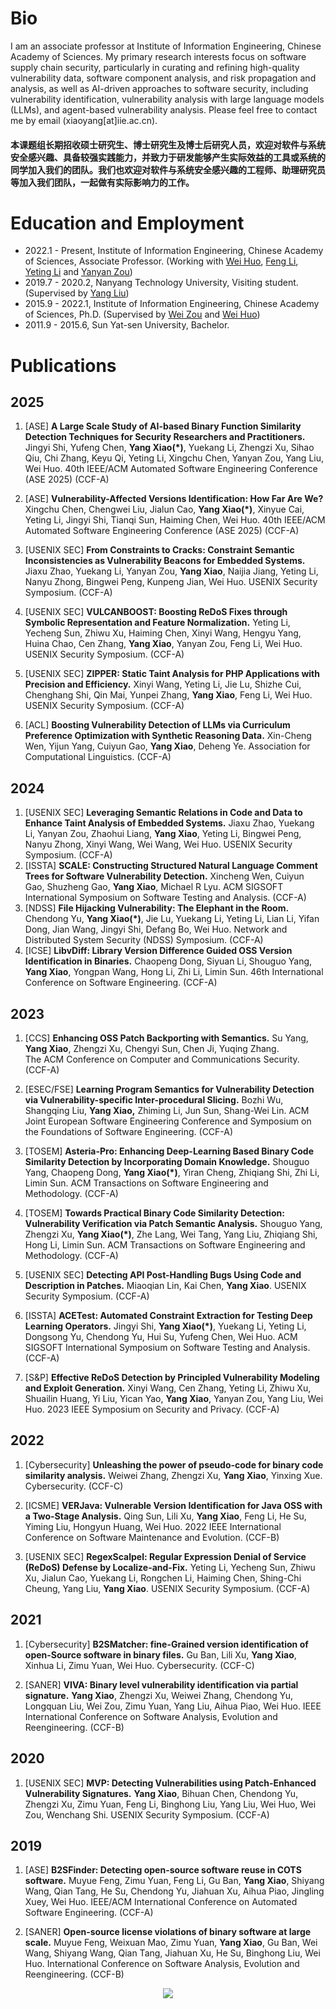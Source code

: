# Bio
I am an associate professor at Institute of Information Engineering, Chinese Academy of Sciences. My primary research interests focus on software supply chain security, particularly in curating and refining high-quality vulnerability data, software component analysis, and risk propagation and analysis, as well as AI-driven approaches to software security, including vulnerability identification, vulnerability analysis with large language models (LLMs), and agent-based vulnerability analysis. Please feel free to contact me by email (xiaoyang[at]iie.ac.cn).

#### 本课题组长期招收硕士研究生、博士研究生及博士后研究人员，欢迎对软件与系统安全感兴趣、具备较强实践能力，并致力于研发能够产生实际效益的工具或系统的同学加入我们的团队。我们也欢迎对软件与系统安全感兴趣的工程师、助理研究员等加入我们团队，一起做有实际影响力的工作。


# Education and Employment

* 2022.1 - Present, Institute of Information Engineering, Chinese Academy of Sciences, Associate Professor. (Working with [Wei Huo](https://people.ucas.ac.cn/~huowei), [Feng Li](https://people.ucas.ac.cn/~lifeng_iie), [Yeting Li](https://yetingli.github.io/) and [Yanyan Zou](https://people.ucas.edu.cn/~zouyanyan))
* 2019.7 - 2020.2, Nanyang Technology University, Visiting student. (Supervised by [Yang Liu](https://personal.ntu.edu.sg/yangliu/))
* 2015.9 - 2022.1, Institute of Information Engineering, Chinese Academy of Sciences, Ph.D. (Supervised by [Wei Zou](https://people.ucas.edu.cn/~0012751) and [Wei Huo](https://people.ucas.ac.cn/~huowei))
* 2011.9 - 2015.6, Sun Yat-sen University, Bachelor.

# Publications

## 2025
1. [ASE] **A Large Scale Study of AI-based Binary Function Similarity Detection Techniques for Security Researchers and Practitioners.**
Jingyi Shi, Yufeng Chen, **Yang Xiao(*)**, Yuekang Li, Zhengzi Xu, Sihao Qiu, Chi Zhang, Keyu Qi, Yeting Li, Xingchu Chen, Yanyan Zou, Yang Liu, Wei Huo. 
   40th IEEE/ACM Automated Software Engineering Conference (ASE 2025) (CCF-A)

2. [ASE] **Vulnerability-Affected Versions Identification: How Far Are We?** 
Xingchu Chen, Chengwei Liu, Jialun Cao, **Yang Xiao(*)**, Xinyue Cai, Yeting Li, Jingyi Shi, Tianqi Sun, Haiming Chen, Wei Huo.
   40th IEEE/ACM Automated Software Engineering Conference (ASE 2025) (CCF-A)

3. [USENIX SEC] **From Constraints to Cracks: Constraint Semantic Inconsistencies as Vulnerability Beacons for Embedded Systems.** 
Jiaxu Zhao, Yuekang Li, Yanyan Zou, **Yang Xiao**, Naijia Jiang, Yeting Li, Nanyu Zhong, Bingwei Peng, Kunpeng Jian, Wei Huo. 
   USENIX Security Symposium. (CCF-A)

4. [USENIX SEC] **VULCANBOOST: Boosting ReDoS Fixes through Symbolic Representation and Feature Normalization.** 
Yeting Li, Yecheng Sun, Zhiwu Xu, Haiming Chen, Xinyi Wang, Hengyu Yang, Huina Chao, Cen Zhang, **Yang Xiao**, Yanyan Zou, Feng Li, Wei Huo. 
   USENIX Security Symposium. (CCF-A)

5. [USENIX SEC] **ZIPPER: Static Taint Analysis for PHP Applications with Precision and Efficiency.** 
Xinyi Wang, Yeting Li, Jie Lu, Shizhe Cui, Chenghang Shi, Qin Mai, Yunpei Zhang, **Yang Xiao**, Feng Li, Wei Huo. 
   USENIX Security Symposium. (CCF-A)

6. [ACL] **Boosting Vulnerability Detection of LLMs via Curriculum Preference Optimization with Synthetic Reasoning Data.** 
   Xin-Cheng Wen, Yijun Yang, Cuiyun Gao, **Yang Xiao**, Deheng Ye. 
   Association for Computational Linguistics. (CCF-A)


## 2024
1. [USENIX SEC] **Leveraging Semantic Relations in Code and Data to Enhance Taint  Analysis of Embedded Systems.** 
   Jiaxu Zhao, Yuekang Li, Yanyan Zou, Zhaohui Liang, **Yang Xiao**, Yeting Li, Bingwei Peng, Nanyu Zhong, Xinyi Wang, Wei Wang, Wei Huo. 
   USENIX Security Symposium. (CCF-A)
2. [ISSTA] **SCALE: Constructing Structured Natural Language Comment Trees for Software Vulnerability Detection.** 
   Xincheng Wen, Cuiyun Gao, Shuzheng Gao, **Yang Xiao**, Michael R Lyu. 
   ACM SIGSOFT International Symposium on Software Testing and Analysis. (CCF-A)
3. [NDSS] **File Hijacking Vulnerability: The Elephant in the Room.** 
   Chendong Yu, **Yang Xiao(\*)**, Jie Lu, Yuekang Li, Yeting Li, Lian Li, Yifan Dong, Jian Wang, Jingyi Shi, Defang Bo, Wei Huo. 
   Network and Distributed System Security (NDSS) Symposium. (CCF-A)
4. [ICSE] **LibvDiff: Library Version Difference Guided OSS Version Identification in Binaries.** 
   Chaopeng Dong, Siyuan Li, Shouguo Yang, **Yang Xiao**, Yongpan Wang, Hong Li, Zhi Li, Limin Sun. 
   46th International Conference on Software Engineering. (CCF-A)


## 2023
1. [CCS] **Enhancing OSS Patch Backporting with Semantics.** 
Su Yang, **Yang Xiao**, Zhengzi Xu, Chengyi Sun,  Chen Ji, Yuqing Zhang.  
   The ACM Conference on Computer and Communications Security. (CCF-A) 

2. [ESEC/FSE] **Learning Program Semantics for Vulnerability Detection via Vulnerability-specific Inter-procedural Slicing.** 
Bozhi Wu, Shangqing Liu, **Yang Xiao,** Zhiming Li, Jun Sun, Shang-Wei Lin. 
   ACM Joint European Software Engineering Conference and Symposium on the Foundations of Software Engineering. (CCF-A)

3. [TOSEM] **Asteria-Pro: Enhancing Deep-Learning Based Binary Code Similarity Detection by Incorporating Domain Knowledge.** 
Shouguo Yang, Chaopeng Dong, **Yang Xiao(\*)**, Yiran Cheng, Zhiqiang Shi, Zhi Li, Limin Sun. 
   ACM Transactions on Software Engineering and Methodology. (CCF-A)

4. [TOSEM] **Towards Practical Binary Code Similarity Detection: Vulnerability Verification via Patch Semantic Analysis.** 
Shouguo Yang, Zhengzi Xu, **Yang Xiao(\*)**, Zhe Lang, Wei Tang, Yang Liu, Zhiqiang Shi, Hong Li, Limin Sun. 
   ACM Transactions on Software Engineering and Methodology. (CCF-A)

5. [USENIX SEC] **Detecting API Post-Handling Bugs Using Code and Description in Patches.** 
Miaoqian Lin, Kai Chen, **Yang Xiao**. 
   USENIX Security Symposium. (CCF-A)

6. [ISSTA] **ACETest: Automated Constraint Extraction for Testing Deep Learning Operators.** 
Jingyi Shi, **Yang Xiao(\*)**, Yuekang Li, Yeting Li, Dongsong Yu, Chendong Yu, Hui Su, Yufeng Chen, Wei Huo. 
   ACM SIGSOFT International Symposium on Software Testing and Analysis. (CCF-A)

7. [S&P] **Effective ReDoS Detection by Principled Vulnerability Modeling and Exploit Generation.** 
   Xinyi Wang, Cen Zhang, Yeting Li, Zhiwu Xu, Shuailin Huang, Yi Liu, Yican Yao, **Yang Xiao**, Yanyan Zou, Yang Liu, Wei Huo. 
   2023 IEEE Symposium on Security and Privacy. (CCF-A)

## 2022
1. [Cybersecurity] **Unleashing the power of pseudo-code for binary code similarity analysis.** 
Weiwei Zhang, Zhengzi Xu, **Yang Xiao**, Yinxing Xue. 
   Cybersecurity. (CCF-C)

2. [ICSME] **VERJava: Vulnerable Version Identification for Java OSS with a Two-Stage Analysis.** 
Qing Sun, Lili Xu, **Yang Xiao**, Feng Li, He Su, Yiming Liu, Hongyun Huang, Wei Huo. 
   2022 IEEE International Conference on Software Maintenance and Evolution. (CCF-B)

3. [USENIX SEC] **RegexScalpel: Regular Expression Denial of Service (ReDoS) Defense by Localize-and-Fix.** 
   Yeting Li, Yecheng Sun, Zhiwu Xu, Jialun Cao, Yuekang Li, Rongchen Li, Haiming Chen, Shing-Chi Cheung, Yang Liu, **Yang Xiao**. 
   USENIX Security Symposium. (CCF-A)

## 2021
1. [Cybersecurity] **B2SMatcher: fine-Grained version identification of open-Source software in binary files.** 
Gu Ban, Lili Xu, **Yang Xiao**, Xinhua Li, Zimu Yuan, Wei Huo. 
   Cybersecurity. (CCF-C)

2. [SANER] **VIVA: Binary level vulnerability identification via partial signature.** 
   **Yang Xiao**, Zhengzi Xu, Weiwei Zhang, Chendong Yu, Longquan Liu, Wei Zou, Zimu Yuan, Yang Liu, Aihua Piao, Wei Huo. 
   IEEE International Conference on Software Analysis, Evolution and Reengineering. (CCF-B)

## 2020
1. [USENIX SEC] **MVP: Detecting Vulnerabilities using Patch-Enhanced Vulnerability Signatures.** 
   **Yang Xiao**, Bihuan Chen, Chendong Yu, Zhengzi Xu, Zimu Yuan, Feng Li, Binghong Liu, Yang Liu, Wei Huo, Wei Zou, Wenchang Shi. 
   USENIX Security Symposium. (CCF-A)

## 2019
1. [ASE] **B2SFinder: Detecting open-source software reuse in COTS software.** 
Muyue Feng, Zimu Yuan, Feng Li, Gu Ban, **Yang Xiao**, Shiyang Wang, Qian Tang, He Su, Chendong Yu, Jiahuan Xu, Aihua Piao, Jingling Xuey, Wei Huo. 
   IEEE/ACM International Conference on Automated Software Engineering. (CCF-A)

2. [SANER] **Open-source license violations of binary software at large scale.** 
   Muyue Feng, Weixuan Mao, Zimu Yuan, **Yang Xiao**, Gu Ban, Wei Wang, Shiyang Wang, Qian Tang, Jiahuan Xu, He Su, Binghong Liu, Wei Huo. 
   International Conference on Software Analysis, Evolution and Reengineering. (CCF-B)



 <p align="center">
    <img src="http://www.clustrmaps.com/map_v2.png?d=-Pnknrh6R_fbdVF5UuI1NAZ1zcvPpjtch8CrZpH88Dk&cl=ffffff&w=a">
 </p>
